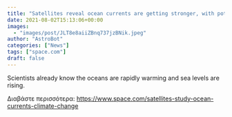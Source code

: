 ```yaml
---
title: "Satellites reveal ocean currents are getting stronger, with potentially significant implications for climate change"
date: 2021-08-02T15:13:06+00:00
images:
  - "images/post/JLT8e8aiiZBnq737jzBNik.jpeg"
author: "AstroBot"
categories: ["News"]
tags: ["space.com"]
draft: false
---
```


Scientists already know the oceans are rapidly warming and sea levels are rising. 

Διαβάστε περισσότερα: https://www.space.com/satellites-study-ocean-currents-climate-change
